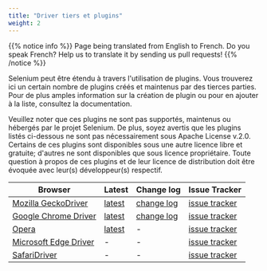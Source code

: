 ```yaml
---
title: "Driver tiers et plugins"
weight: 2
---
```


{{% notice info %}}
<i class="fas fa-language"></i> Page being translated from 
English to French. Do you speak French? Help us to translate
it by sending us pull requests!
{{% /notice %}}

Selenium peut être étendu à travers l'utilisation de plugins. Vous trouverez
ici un certain nombre de plugins créés et maintenus par des tierces parties. 
Pour de plus amples information sur la création de plugin ou pour en ajouter à la liste,
consultez la documentation.

Veuillez noter que ces plugins ne sont pas supportés, maintenus ou hébergés par le projet Selenium.
De plus, soyez avertis que les plugins listés ci-dessous ne sont pas nécessairement sous Apache License v.2.0.
Certains de ces plugins sont disponibles sous une autre licence libre et gratuite; d'autres ne sont disponibles
que sous licence propriétaire. Toute question à propos de ces plugins et de leur licence de distribution
doit être évoquée avec leur(s) développeur(s) respectif.

|Browser|Latest|Change log|Issue Tracker|
|--- |--- |--- |--- |
|[Mozilla GeckoDriver](https://github.com/mozilla/geckodriver/)|[latest](https://github.com/mozilla/geckodriver/releases)|[change log](https://github.com/mozilla/geckodriver/blob/release/CHANGES.md)|[issue tracker](https://github.com/mozilla/geckodriver/issues)|
|[Google Chrome Driver](https://sites.google.com/a/chromium.org/chromedriver/)|[latest](https://sites.google.com/a/chromium.org/chromedriver/downloads)|[change log](https://sites.google.com/a/chromium.org/chromedriver/downloads)|[issue tracker](https://bugs.chromium.org/p/chromedriver/issues/list)|
|[Opera](http://choice.opera.com/developer/tools/operadriver/)|[latest](https://github.com/operasoftware/operachromiumdriver/releases)|-|[issue tracker](https://github.com/operasoftware/operachromiumdriver/issues)|
|[Microsoft Edge Driver](https://developer.microsoft.com/en-us/microsoft-edge/tools/webdriver/)|-|-|[issue tracker](https://developer.microsoft.com/en-us/microsoft-edge/platform/issues/)|
|[SafariDriver](https://webkit.org/blog/6900/webdriver-support-in-safari-10/)|-|-|[issue tracker](https://bugreport.apple.com/)|

